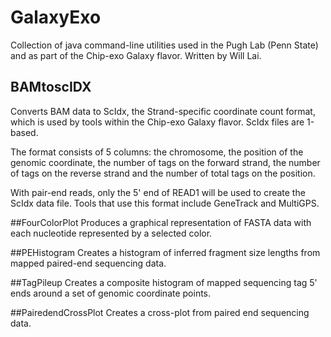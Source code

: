 # GalaxyExo
Collection of java command-line utilities used in the Pugh Lab (Penn State) and as part of 
the Chip-exo Galaxy flavor. Written by Will Lai. 


## BAMtoscIDX
Converts BAM data to ScIdx, the Strand-specific coordinate count format, which is used by 
tools within the Chip-exo Galaxy flavor. ScIdx files are 1-based. 

The format consists of 5 columns:
the chromosome, the position of the genomic coordinate, the number of tags on the forward strand, 
the number of tags on the reverse strand and the number of total tags on the position.

With pair-end reads, only the 5' end of READ1 will be used to create the ScIdx data file.
Tools that use this format include GeneTrack and MultiGPS.

##FourColorPlot
Produces a graphical representation of FASTA data with each nucleotide represented by a selected color.

##PEHistogram 
Creates a histogram of inferred fragment size lengths from mapped paired-end sequencing data.

##TagPileup
Creates a composite histogram of mapped sequencing tag 5' ends around a set of genomic coordinate points. 

##PairedendCrossPlot
Creates a cross-plot from paired end sequencing data. 


